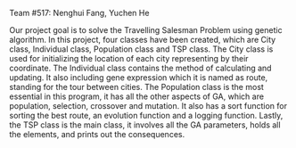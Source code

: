Team #517: Nenghui Fang, Yuchen He

Our project goal is to solve the Travelling Salesman Problem using genetic algorithm. In this project, four classes have been created, which are City class, Individual class, Population class and TSP class. The City class is used for initializing the location of each city representing by their coordinate. The Individual class contains the method of calculating and updating. It also including gene expression which it is named as route, standing for the tour between cities. The Population class is the most essential in this program, it has all the other aspects of GA, which are population, selection, crossover and mutation. It also has a sort function for sorting the best route, an evolution function and a logging function. Lastly, the TSP class is the main class, it involves all the GA parameters, holds all the elements, and prints out the consequences.
